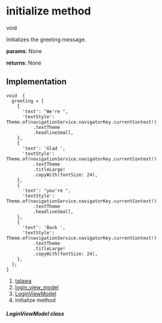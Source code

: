 
<div>

# initialize method

</div>


void 



Initializes the greeting message.

**params**: None

**returns**: None



## Implementation

``` language-dart
void  {
  greeting = [
    {
      'text': "We're ",
      'textStyle': Theme.of(navigationService.navigatorKey.currentContext!)
          .textTheme
          .headlineSmall,
    },
    {
      'text': 'Glad ',
      'textStyle': Theme.of(navigationService.navigatorKey.currentContext!)
          .textTheme
          .titleLarge!
          .copyWith(fontSize: 24),
    },
    {
      'text': "you're ",
      'textStyle': Theme.of(navigationService.navigatorKey.currentContext!)
          .textTheme
          .headlineSmall,
    },
    {
      'text': 'Back ',
      'textStyle': Theme.of(navigationService.navigatorKey.currentContext!)
          .textTheme
          .titleLarge!
          .copyWith(fontSize: 24),
    },
  ];
}
```







1.  [talawa](../../index.html)
2.  [login_view_model](../../view_model_pre_auth_view_models_login_view_model/)
3.  [LoginViewModel](../../view_model_pre_auth_view_models_login_view_model/LoginViewModel-class.html)
4.  initialize method

##### LoginViewModel class







